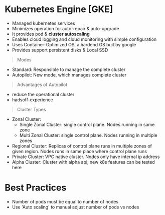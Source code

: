 # Kubernetes Engine [GKE]

- Managed kubernetes services
- Minimizes operation for auto-repair & auto-upgrade
- It provides pod & **cluster autoscaling**
- Enables cloud logging and cloud monitoring with simple configuration
- Uses Container-Optimized OS, a hardend OS buit by google
- Provides support persistent disks & Local SSD

> Modes
- Standard: Responsible to manage the complete cluster  
- Autopilot: New mode, which manages complete cluster

> Advantages of Autopilot 
- reduce the operational cluster
- hadsoff-experience

> Cluster Types
- Zonal Cluster:
  - Single Zonal Cluster: single control plane. Nodes running in same zone
  - Multi Zonal Cluster: single control plane. Nodes running in multiple zones
- Regional Cluster: Replicas of control plane runs in multiple zones of given region. Nodes runs in same place where control                     plane runs
- Private Cluster: VPC native cluster. Nodes only have internal ip address
- Alpha Cluster: Cluster with alpha api, new k8s features can be tested here

# Best Practices
- Number of pods must be equal to number of nodes
- Use 'Auto scaling' to manual adjust number of pods vs nodes
